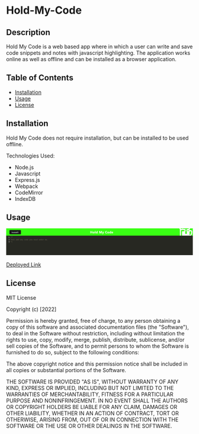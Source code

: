 # Hold-My-Code

## Description

Hold My Code is a web based app where in which a user can write and save code snippets and notes with javascript highlighting. The application works online as well as offline and can be installed as a browser application. 

## Table of Contents

- [Installation](#installation)
- [Usage](#usage)
- [License](#license)

## Installation

Hold My Code does not require installation, but can be installed to be used offline.

Technologies Used:
- Node.js
- Javascript
- Express.js
- Webpack
- CodeMirror
- IndexDB

## Usage

![Landing Page](assets/hmcImage.png)

[Deployed Link](https://hold-my-code.herokuapp.com/)

## License

MIT License

Copyright (c) [2022]

Permission is hereby granted, free of charge, to any person obtaining a copy
of this software and associated documentation files (the "Software"), to deal
in the Software without restriction, including without limitation the rights
to use, copy, modify, merge, publish, distribute, sublicense, and/or sell
copies of the Software, and to permit persons to whom the Software is
furnished to do so, subject to the following conditions:

The above copyright notice and this permission notice shall be included in all
copies or substantial portions of the Software.

THE SOFTWARE IS PROVIDED "AS IS", WITHOUT WARRANTY OF ANY KIND, EXPRESS OR
IMPLIED, INCLUDING BUT NOT LIMITED TO THE WARRANTIES OF MERCHANTABILITY,
FITNESS FOR A PARTICULAR PURPOSE AND NONINFRINGEMENT. IN NO EVENT SHALL THE
AUTHORS OR COPYRIGHT HOLDERS BE LIABLE FOR ANY CLAIM, DAMAGES OR OTHER
LIABILITY, WHETHER IN AN ACTION OF CONTRACT, TORT OR OTHERWISE, ARISING FROM,
OUT OF OR IN CONNECTION WITH THE SOFTWARE OR THE USE OR OTHER DEALINGS IN THE
SOFTWARE.

